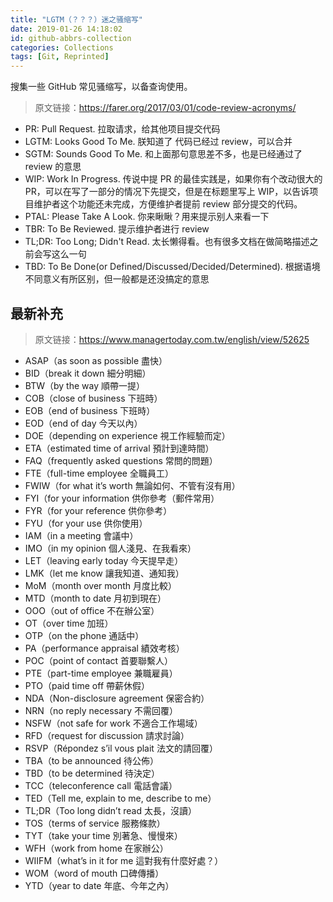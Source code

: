 ```yaml
---
title: "LGTM（？？？）迷之骚缩写"
date: 2019-01-26 14:18:02
id: github-abbrs-collection
categories: Collections
tags: [Git, Reprinted]
---
```


搜集一些 GitHub 常见骚缩写，以备查询使用。

<!--more-->

> 原文链接：<https://farer.org/2017/03/01/code-review-acronyms/>

- PR: Pull Request. 拉取请求，给其他项目提交代码
- LGTM: Looks Good To Me. 朕知道了 代码已经过 review，可以合并
- SGTM: Sounds Good To Me. 和上面那句意思差不多，也是已经通过了 review 的意思
- WIP: Work In Progress. 传说中提 PR 的最佳实践是，如果你有个改动很大的 PR，可以在写了一部分的情况下先提交，但是在标题里写上 WIP，以告诉项目维护者这个功能还未完成，方便维护者提前 review 部分提交的代码。
- PTAL: Please Take A Look. 你来瞅瞅？用来提示别人来看一下
- TBR: To Be Reviewed. 提示维护者进行 review
- TL;DR: Too Long; Didn't Read. 太长懒得看。也有很多文档在做简略描述之前会写这么一句
- TBD: To Be Done(or Defined/Discussed/Decided/Determined). 根据语境不同意义有所区别，但一般都是还没搞定的意思

## 最新补充

> 原文链接：https://www.managertoday.com.tw/english/view/52625

- ASAP（as soon as possible 盡快）
- BID（break it down 細分明細）
- BTW（by the way 順帶一提）
- COB（close of business 下班時）
- EOB（end of business 下班時）
- EOD（end of day 今天以內）
- DOE（depending on experience 視工作經驗而定）
- ETA（estimated time of arrival 預計到達時間）
- FAQ（frequently asked questions 常問的問題）
- FTE（full-time employee 全職員工）
- FWIW（for what it’s worth 無論如何、不管有沒有用）
- FYI（for your information 供你參考（郵件常用）
- FYR（for your reference 供你參考）
- FYU（for your use 供你使用）
- IAM（in a meeting 會議中）
- IMO（in my opinion 個人淺見、在我看來）
- LET（leaving early today 今天提早走）
- LMK（let me know 讓我知道、通知我）
- MoM（month over month 月度比較）
- MTD（month to date 月初到現在）
- OOO（out of office 不在辦公室）
- OT（over time 加班）
- OTP（on the phone 通話中）
- PA（performance appraisal 績效考核）
- POC（point of contact 首要聯繫人）
- PTE（part-time employee 兼職雇員）
- PTO（paid time off 帶薪休假）
- NDA（Non-disclosure agreement 保密合約）
- NRN（no reply necessary 不需回覆）
- NSFW（not safe for work 不適合工作場域）
- RFD（request for discussion 請求討論）
- RSVP（Répondez s’il vous plait 法文的請回覆）
- TBA（to be announced 待公佈）
- TBD（to be determined 待決定）
- TCC（teleconference call 電話會議）
- TED（Tell me, explain to me, describe to me）
- TL;DR（Too long didn’t read 太長，沒讀）
- TOS（terms of service 服務條款）
- TYT（take your time 別著急、慢慢來）
- WFH（work from home 在家辦公）
- WIIFM（what’s in it for me 這對我有什麼好處？）
- WOM（word of mouth 口碑傳播）
- YTD（year to date 年底、今年之內）
